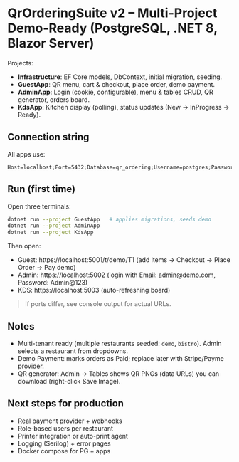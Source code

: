 # QrOrderingSuite v2 – Multi-Project Demo-Ready (PostgreSQL, .NET 8, Blazor Server)

Projects:
- **Infrastructure**: EF Core models, DbContext, initial migration, seeding.
- **GuestApp**: QR menu, cart & checkout, place order, demo payment.
- **AdminApp**: Login (cookie, configurable), menu & tables CRUD, QR generator, orders board.
- **KdsApp**: Kitchen display (polling), status updates (New → InProgress → Ready).

## Connection string
All apps use:
```
Host=localhost;Port=5432;Database=qr_ordering;Username=postgres;Password=$amir001
```

## Run (first time)
Open three terminals:
```bash
dotnet run --project GuestApp   # applies migrations, seeds demo
dotnet run --project AdminApp
dotnet run --project KdsApp
```
Then open:
- Guest: https://localhost:5001/t/demo/T1  (add items → Checkout → Place Order → Pay demo)
- Admin: https://localhost:5002 (login with Email: admin@demo.com, Password: Admin@123)
- KDS:   https://localhost:5003 (auto-refreshing board)

> If ports differ, see console output for actual URLs.

## Notes
- Multi-tenant ready (multiple restaurants seeded: `demo`, `bistro`). Admin selects a restaurant from dropdowns.
- Demo Payment: marks orders as Paid; replace later with Stripe/Payme provider.
- QR generator: Admin → Tables shows QR PNGs (data URLs) you can download (right-click Save Image).

## Next steps for production
- Real payment provider + webhooks
- Role-based users per restaurant
- Printer integration or auto-print agent
- Logging (Serilog) + error pages
- Docker compose for PG + apps
